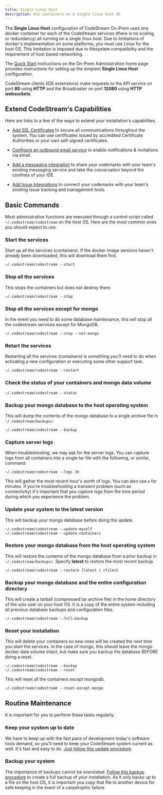 ```yaml
---
title: Single Linux Host
description: Run containers on a single linux host OS
---
```


The **Single Linux Host** configuration of CodeStream On-Prem uses one docker
container for each of the CodeStream services (there is no scaling or
redundancy) all running on a single linux host. Due to limitations of docker's
implementation on some platforms, you must use Linux for the host OS. This
limitation is imposed due to filesystem compatibility and the requirement of
host based networking.

The [Quick Start](/#quick-start) instructions on the On-Prem Administration home
page provides instructions for setting up the simplest **Single Linux Host**
configuration.

CodeStream clients (IDE extensions) make requests to the API
service on port **80** using **HTTP** and the Broadcaster on port **12080**
using **HTTP websockets**.

## Extend CodeStream's Capabilities

Here are links to a few of the ways to extend your installation's capabilities.

*  [Add SSL Certificates](../serviceconfigs/ssl) to secure all communications throughout
   the system. You can use certificates issued by accredited Certificate
   Authorities or your own self-signed certificates.

*  [Configure an outbound email service](../serviceconfigs/outbound) to enable
   notifications & invitations via email.

*  [Add a messaging integration](../messaging/network) to share your codemarks
   with your team's existing messaging service and take the conversation beyond
   the confines of your IDE.

*  [Add Issue Integrations](../issues/overview) to connect your codemarks with
   your team's existing issue tracking and management tools.


## Basic Commands

Most administrative functions are executed through a control script called
`~/.codestream/codestream` on the host OS.  Here are the most common ones you
should expect to use.

### Start the services
Start up all the services (containers). If the docker image versions haven't
already been downloaded, this will download them first.
```
~/.codestream/codestream --start
```

### Stop all the services
This stops the containers but does not destroy them.
```
~/.codestream/codestream --stop
```

### Stop all the services except for mongo
In the event you need to do some database maintenance, this will stop all the
codestream services except for MongoDB.
```
~/.codestream/codestream --stop --not-mongo
```

### Retart the services
Restarting all the services (containers) is something you'll need to do when
activating a new configuration or executing some other support task.
```
~/.codestream/codestream --restart
```
### Check the status of your containers and mongo data volume
```
~/.codestream/codestream --status
```

### Backup your mongo database to the host operating system
This will dump the contents of the mongo database to a single archive file in
`~/.codestream/backups/`.
```
~/.codestream/codestream --backup
```

### Capture server logs
When troubleshooting, we may ask for the server logs. You can capture logs from
all containers into a single tar file with the following, or similar, command:
```
~/.codestream/codestream --logs 1h
```
This will gather the most recent hour's worth of logs. You can also use `m` for
minutes. If you're troubleshooting a transient problem (such as connectivity)
it's important that you capture logs from the time period during which you
experience the problem.

### Update your system to the latest version
This will backup your mongo database before doing the update.
```
~/.codestream/codestream --update-myself
~/.codestream/codestream --update-containers
```

### Restore your mongo database from the host operating system
This will restore the contents of the mongo database from a prior backup in
`~/.codestream/backups/`. Specify **latest** to restore the most recent backup.
```
~/.codestream/codestream --restore {latest | <file>}
```

### Backup your mongo database and the entire configuration directory
This will create a tarball (compressed tar archive file) in the home directory
of the unix user on your host OS. It is a copy of the entire system including
all previous database backups and configuration files.
```
~/.codestream/codestream --full-backup
```

### Reset your installation
This will delete your containers so new ones will be created the next time you
start the services. In the case of mongo, this _should_ leave the mongo docker
data volume intact, but make sure you backup the database _BEFORE_ doing a
reset.
```
~/.codestream/codestream --backup
~/.codestream/codestream --reset
```
This will reset all the containers _except_ mongodb.
```
~/.codestream/codestream --reset-except-mongo
```

## Routine Maintenance

It is important for you to perform these tasks regularly.

### Keep your system up to date

We have to keep up with the fast pace of development today's software tools
demand, so you'll need to keep your CodeStream system current as well. It's fast
and easy to do. [Just follow this update
procedure](#update-your-system-to-the-latest-version).

### Backup your system

The importance of backups cannot be overstated. [Follow this backup
procedure](#backup-your-mongo-database-and-the-entire-configuration-directory)
to create a full backup of your installation. As it only backs up to a file on
the host OS, it is important you copy that file to another device for safe
keeping in the event of a catastrophic failure.
